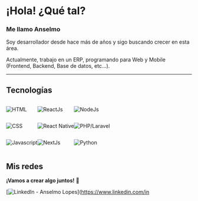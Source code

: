 # ¡Hola! ¿Qué tal?

### Me llamo Anselmo

Soy desarrollador desde hace más de <span id="age-of-devolopment"></span> años y sigo buscando crecer en esta área.

Actualmente, trabajo en un ERP, programando para Web y Mobile (Frontend, Backend, Base de datos, etc...).

---

## Tecnologías

<div style="display: flex">
<div style="display: flex; flex-direction: column;">

![HTML](https://img.shields.io/badge/-HTML-E34F26?style=flat-square&logo=html5&logoColor=white)

![CSS](https://img.shields.io/badge/-CSS-1572B6?style=flat-square&logo=css3&logoColor=white)

![Javascript](https://img.shields.io/badge/-JavaScript-F7DF1E?style=flat-square&logo=javascript&logoColor=black)

</div>

<div style="display: flex; flex-direction: column;">

![ReactJs](https://img.shields.io/badge/-ReactJs-61DAFB?style=flat-square&logo=react&logoColor=white)

![React Native](https://img.shields.io/badge/-React%20Native-61DAFB?style=flat-square&logo=react&logoColor=white)

![NextJs](https://img.shields.io/badge/-NextJs-000000?style=flat-square&logo=next.js&logoColor=white)

</div>

<div style="display: flex; flex-direction: column;">

</div>

<div style="display: flex; flex-direction: column;">

![NodeJs](https://img.shields.io/badge/-NodeJs-339933?style=flat-square&logo=node.js&logoColor=white)

![PHP/Laravel](https://img.shields.io/badge/-PHP/Laravel-777BB4?style=flat-square&logo=php&logoColor=white)

![Python](https://img.shields.io/badge/-Python-3776AB?style=flat-square&logo=python&logoColor=white)

</div>

</div>

## Mis redes

**¡Vamos a crear algo juntos!** 🚀

[![LinkedIn - Anselmo Lopes](https://img.shields.io/badge/-LinkedIn-blue?style=flat-square&logo=Linkedin&logoColor=white&link=https://www.linkedin.com/in/anselmolopess)](https://www.linkedin.com/in
